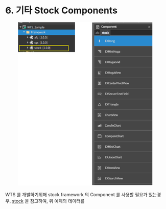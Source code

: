# 6. 기타 Stock Components

<figure><img src="../../.gitbook/assets/image (2) (1).png" alt=""><figcaption></figcaption></figure>



WTS 를 개발하기위해 stock framework 의 Component 를 사용할 필요가 있는경우,  [stock](../../07-components/stock/ "mention") 을 참고하여, 위 예제의 데이터를&#x20;
